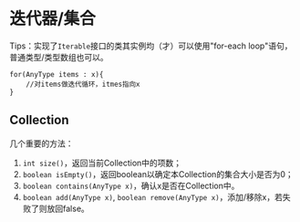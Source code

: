 # 迭代器/集合
Tips：实现了`Iterable`接口的类其实例均（才）可以使用"for-each loop"语句，普通类型/类型数组也可以。
```
for(AnyType items : x){
    //对items做迭代循环，itmes指向x
}
```
## Collection
几个重要的方法：
1. `int size()`，返回当前Collection中的项数；
2. `boolean isEmpty()`，返回boolean以确定本Collection的集合大小是否为0；
3. `boolean contains(AnyType x)`，确认x是否在Collection中。
4. `boolean add(AnyType x)`, `boolean remove(AnyType x)`，添加/移除x，若失败了则放回false。

